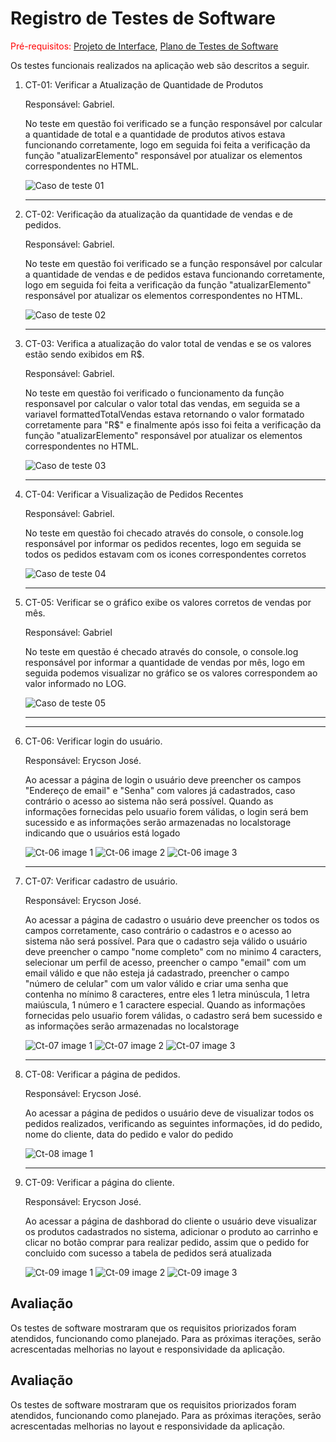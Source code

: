# Registro de Testes de Software

<span style="color:red">Pré-requisitos: <a href="https://github.com/ICEI-PUC-Minas-PMV-ADS/pmv-ads-2024-1-e1-proj-web-t5-pmv-ads-2024-1-e1-projsysfap/blob/main/documentos/04-Projeto%20de%20Interface.md"> Projeto de Interface</a></span>, <a href="https://github.com/ICEI-PUC-Minas-PMV-ADS/pmv-ads-2024-1-e1-proj-web-t5-pmv-ads-2024-1-e1-projsysfap/blob/main/documentos/07-Plano%20de%20Testes%20de%20Software.md"> Plano de Testes de Software</a>

Os testes funcionais realizados na aplicação web são descritos a seguir.

<ol>
  <li> CT-01: Verificar a Atualização de Quantidade de Produtos

  Responsável: Gabriel.

  <p>No teste em questão foi verificado se a função responsável por calcular a quantidade de total e a quantidade de produtos ativos estava funcionando corretamente, logo em seguida foi feita a verificação da função "atualizarElemento" responsável por atualizar os elementos correspondentes no HTML.</p>

<img src="img/Caso de teste 01.png" alt="Caso de teste 01">

  </li>
  <hr>
  
  <li> CT-02: Verificação da atualização da quantidade de vendas e de pedidos.

  Responsável: Gabriel.
    
  <p>No teste em questão foi verificado se a função responsável por calcular a quantidade de vendas e de pedidos estava funcionando corretamente, logo em seguida foi feita a verificação da função "atualizarElemento" responsável por atualizar os elementos correspondentes no HTML.</p>
    
<img src="img/Caso de teste 02.png" alt="Caso de teste 02">

  </li>
  <hr>
  
  <li> CT-03: Verifica a atualização do valor total de vendas e se os valores estão sendo exibidos em R$.

Responsável: Gabriel.

  <p>No teste em questão foi verificado o funcionamento da função responsavel por calcular o valor total das vendas, em seguida se a variavel formattedTotalVendas estava retornando o valor formatado corretamente para "R$" e finalmente após isso foi feita a verificação da função "atualizarElemento" responsável por atualizar os elementos correspondentes no HTML. </p>

<img src="img/Caso de teste 03.png" alt="Caso de teste 03">

  </li>
  <hr>
  
  <li> CT-04:  Verificar a Visualização de Pedidos Recentes
   
  Responsável: Gabriel. 
   
   <p>No teste em questão foi checado através do console, o console.log responsável por informar os pedidos recentes, logo em seguida se todos os pedidos estavam com os icones correspondentes corretos</p>
  
  <img src="img/Caso de teste 04.png" alt="Caso de teste 04">

  </li>
  <hr>


  <li> CT-05: Verificar se o gráfico exibe os valores corretos de vendas por mês.

  Responsável: Gabriel
  
   <p>No teste em questão é checado através do console, o console.log responsável por informar a quantidade de vendas por mês, logo em seguida podemos visualizar no gráfico se os valores correspondem ao valor informado no LOG. </p>
  
  
  <img src="img/Caso de teste 05.png" alt="Caso de teste 05">
<hr>

  </li>  
  <hr/>
  <li> CT-06: Verificar login do usuário.

  Responsável: Erycson José.

  <p>Ao acessar a página de login o usuário deve preencher os campos "Endereço de email" e "Senha" com valores já cadastrados, caso contrário o acesso ao sistema não será possível. Quando as informações fornecidas pelo usuaŕio forem válidas, o login será bem sucessido e as informações serão armazenadas no localstorage indicando que o usuários está logado</p>

<img src="img/ct-06-img-1.png" alt="Ct-06 image 1">
<img src="img/ct-06-img-2.png" alt="Ct-06 image 2">
<img src="img/ct-06-img-3.png" alt="Ct-06 image 3">
  </li>
  <hr>
  <li> CT-07: Verificar cadastro de usuário.

  Responsável: Erycson José.

  <p>Ao acessar a página de cadastro o usuário deve preencher os todos os campos corretamente, caso contrário o cadastros e o acesso ao sistema não será possível. Para que o cadastro seja válido o usuário deve preencher o campo "nome completo" com no minimo 4 caracters, selecionar um perfil de acesso, preencher o campo "email" com um email válido e que não esteja já cadastrado, preencher o campo "número de celular" com um valor válido e criar uma senha que contenha no mínimo 8 caracteres, entre eles 1 letra minúscula, 1 letra maiúscula, 1 número e 1 caractere especial. Quando as informações fornecidas pelo usuaŕio forem válidas, o cadastro será bem sucessido e as informações serão armazenadas no localstorage</p>

<img src="img/ct-07-img-1.png" alt="Ct-07 image 1">
<img src="img/ct-07-img-2.png" alt="Ct-07 image 2">
<img src="img/ct-07-img-3.png" alt="Ct-07 image 3">

  </li>
  <hr>
  <li> CT-08: Verificar a página de pedidos.

  Responsável: Erycson José.

  <p>Ao acessar a página de pedidos o usuário deve de visualizar todos os pedidos realizados, verificando as seguintes informações, id do pedido, nome do cliente, data do pedido e valor do pedido</p>

<img src="img/ct-08-img-1.png" alt="Ct-08 image 1">

  </li>
  <hr>
  <li> CT-09: Verificar a página do cliente.

  Responsável: Erycson José.

  <p>Ao acessar a página de dashborad do cliente o usuário deve visualizar os produtos cadastrados no sistema, adicionar o produto ao carrinho e clicar no botão comprar para realizar pedido, assim que o pedido for concluido com sucesso a tabela de pedidos será atualizada</p>

<img src="img/ct-09-img-1.png" alt="Ct-09 image 1">
<img src="img/ct-09-img-2.png" alt="Ct-09 image 2">
<img src="img/ct-09-img-3.png" alt="Ct-09 image 3">

  </li>
  
  </ol>
    

## Avaliação

Os testes de software mostraram que os requisitos priorizados foram atendidos, funcionando como planejado. Para as próximas iterações, serão acrescentadas melhorias no layout e responsividade da aplicação. 
  </ol>
    

## Avaliação

Os testes de software mostraram que os requisitos priorizados foram atendidos, funcionando como planejado. Para as próximas iterações, serão acrescentadas melhorias no layout e responsividade da aplicação.